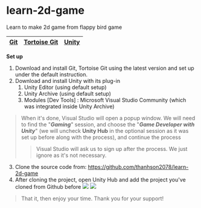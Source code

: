 # learn-2d-game

Learn to make 2d game from flappy bird game

[Git](https://git-scm.com/downloads) | [Tortoise Git](https://tortoisegit.org/download/) | [Unity](https://unity.com/download)
-- | - | -

**Set up**
1. Download and install Git, Tortoise Git using the latest version and set up under the default instruction.
2. Download and install Unity with its plug-in
   1. Unity Editor (using default setup)
   2. Unity Archive (using default setup)
   3. Modules [Dev Tools] : Microsoft Visual Studio Community (which was integrated inside Unity Archive)
> When it's done, Visual Studio will open a popup window. We will need to find the "_**Gaming**_" session, and choose the "_**Game Developer with Unity**_" (we will uncheck **Unity Hub** in the optional session as it was set up before along with the process), and continue the process
> > Visual Studio will ask us to sign up after the process. We just ignore as it's not necessary.
3. Clone the source code from: https://github.com/thanhson2078/learn-2d-game
4. After cloning the project, open Unity Hub and add the project you've cloned from Github before
![](https://scontent.fsgn5-5.fna.fbcdn.net/v/t1.15752-9/440943812_1244931143149747_8913728558467002741_n.png?_nc_cat=108&ccb=1-7&_nc_sid=5f2048&_nc_eui2=AeEsnoifiJ-jgXRHcGwHRn-m1OXjckhUc_jU5eNySFRz-GxCzyJURbbY50n6Oid7Qn_JAcK6EUUZ6Jx7ibCJsU6p&_nc_ohc=jk6hzFKsp8oQ7kNvgEDnvpd&_nc_ht=scontent.fsgn5-5.fna&oh=03_Q7cD1QGFaPzvt22TMLsptgjDVgEFxr2UNMBf1F4V2lx30U7fMg&oe=666BE753)
![](https://scontent.fsgn5-9.fna.fbcdn.net/v/t1.15752-9/440840534_957509792778463_8652348353261031171_n.png?_nc_cat=105&ccb=1-7&_nc_sid=5f2048&_nc_eui2=AeGFjYpDaSjq5Xk-WbEwdDbYzAEjgOLJMN_MASOA4skw37OXZoRuVp66N2jxaSclNu4U3J6aA0-DufuiH_hw5PG6&_nc_ohc=-neF_gcGaCQQ7kNvgFku4nJ&_nc_ht=scontent.fsgn5-9.fna&oh=03_Q7cD1QH8mQ1gPbfGgckJfaIOSrwvzgc2t2W46FjtfCzqMTWH2g&oe=666C1D78)
> That it, then enjoy your time. Thank you for your support!
